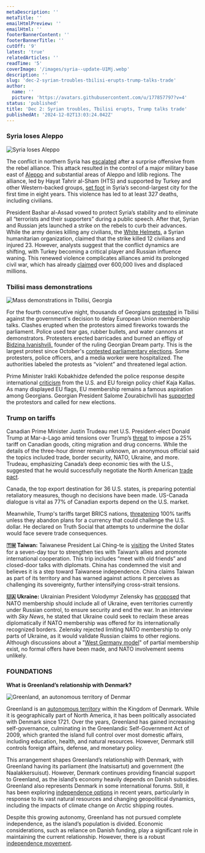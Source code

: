 ```yaml
---
metaDescription: ''
metaTitle: ''
emailHtmlPreview: ''
emailHtml: ''
footerBannerContent: ''
footerBannerTitle: ''
cutOff: '9'
latest: 'true'
relatedArticles: ''
readTime: '5'
coverImage: '/images/syria--update-U1Mj.webp'
description: ''
slug: 'dec-2-syrian-troubles-tbilisi-erupts-trump-talks-trade'
author:
  name: ''
  picture: 'https://avatars.githubusercontent.com/u/177857797?v=4'
status: 'published'
title: 'Dec 2: Syrian troubles, Tbilisi erupts, Trump talks trade'
publishedAt: '2024-12-02T13:03:24.042Z'
---
```


### Syria loses Aleppo

![Syria loses Aleppo](/images/syria--update-A3Mj.webp)

The conflict in northern Syria has [escalated](https://edition.cnn.com/2024/12/01/middleeast/syrian-regime-airstrikes-opposition-forces-intl/index.html) after a surprise offensive from the rebel alliance. This attack resulted in the control of a major military base east of [Aleppo](https://maps.app.goo.gl/PrEZeEJZeh92ufuX6) and substantial areas of Aleppo and Idlib regions. The alliance, led by Hayat Tahrir al-Sham (HTS) and supported by Turkey and other Western-backed groups, [set foot](https://edition.cnn.com/2024/11/29/world/syria-rebels-aleppo-war-intl/index.html?iid=cnn_buildContentRecirc_end_recirc) in Syria’s second-largest city for the first time in eight years. This violence has led to at least 327 deaths, including civilians.

President Bashar al-Assad vowed to protect Syria’s stability and to eliminate all “terrorists and their supporters” during a public speech. After that, Syrian and Russian jets launched a strike on the rebels to curb their advances. While the army denies killing any civilians, the [White Helmets](https://whitehelmets.org/), a Syrian humanitarian organization, claimed that the strike killed 12 civilians and injured 23. However, analysts suggest that the conflict dynamics are shifting, with Turkey becoming a critical player and Russian influence waning. This renewed violence complicates alliances amid its prolonged civil war, which has already [claimed](https://www.syriahr.com/en/291981/?doing_wp_cron=1733107927.6338100433349609375000) over 600,000 lives and displaced millions.

### Tbilisi mass demonstrations

![Mass demonstrations in Tbilisi, Georgia](/images/tbilisi-mass-demos-MzNj.webp)

For the fourth consecutive night, thousands of Georgians [protested](https://www.bbc.com/news/articles/cp878819l8wo) in Tbilisi against the government's decision to delay European Union membership talks. Clashes erupted when the protestors aimed fireworks towards the parliament. Police used tear gas, rubber bullets, and water cannons at demonstrators. Protesters erected barricades and burned an effigy of [Bidzina Ivanishvili,](https://www.theguardian.com/world/2024/oct/27/who-is-bidzina-ivanishvili-the-shadowy-billionaire-founder-of-georgian-dream) founder of the ruling Georgian Dream party. This is the largest protest since October's [contested parliamentary elections](https://apnews.com/article/georgia-election-protest-opposition-eu-russia-9620f502bf500de38f32c148c657fc4c). Some protesters, police officers, and a media worker were hospitalized. The authorities labeled the protests as “violent” and threatened legal action.

Prime Minister Irakli Kobakhidze defended the police response despite international [criticism](https://ec.europa.eu/commission/presscorner/detail/en/statement_24_6161) from the U.S. and EU foreign policy chief Kaja Kallas. As many displayed EU flags, EU membership remains a famous aspiration among Georgians. Georgian President Salome Zourabichvili has [supported](https://www.bbc.com/news/articles/cwy5ypkn7kjo) the protestors and called for new elections.

### Trump on tariffs

Canadian Prime Minister Justin Trudeau met U.S. President-elect Donald Trump at Mar-a-Lago amid tensions over Trump’s [threat](https://time.com/7199118/canadian-prime-minister-trudeau-flies-to-florida-to-meet-with-trump-after-tariffs-threat/) to impose a 25% tariff on Canadian goods, citing migration and drug concerns. While the details of the three-hour dinner remain unknown, an anonymous official said the topics included trade, border security, NATO, Ukraine, and more. Trudeau, emphasizing Canada’s deep economic ties with the U.S., suggested that he would successfully negotiate the North American [trade pact](https://www.trade.gov/usmca-overview).

Canada, the top export destination for 36 U.S. states, is preparing potential retaliatory measures, though no decisions have been made. US-Canada dialogue is vital as 77% of Canadian exports depend on the U.S. market.

Meanwhile, Trump's tariffs target BRICS nations, [threatening](https://edition.cnn.com/2024/11/30/politics/trump-brics-currency-tariff/index.html) 100% tariffs unless they abandon plans for a currency that could challenge the U.S. dollar. He declared on Truth Social that attempts to undermine the dollar would face severe trade consequences.

**🇹🇼 Taiwan:** Taiwanese President Lai Ching-te is [visiting](https://edition.cnn.com/2024/11/29/asia/taiwan-president-us-hawaii-hnk-intl/index.html#:~:text=Taiwan%20President%20Lai%20Ching-te%20will%20visit%20Hawaii%20and,round%20of%20military%20drills%20near%20the%20island%20democracy.) the United States for a seven-day tour to strengthen ties with Taiwan’s allies and promote international cooperation. This trip includes “meet with old friends” and closed-door talks with diplomats. China has condemned the visit and believes it is a step toward Taiwanese independence. China claims Taiwan as part of its territory and has warned against actions it perceives as challenging its sovereignty, further intensifying cross-strait tensions.

**🇺🇦 Ukraine:** Ukrainian President Volodymyr Zelensky has [proposed](https://www.bbc.com/news/articles/cn8g8ylvyldo) that NATO membership should include all of Ukraine, even territories currently under Russian control, to ensure security and end the war. In an interview with *Sky News*, he stated that Ukraine could seek to reclaim these areas diplomatically if NATO membership was offered for its internationally recognized borders. Zelensky rejected limiting NATO membership to only parts of Ukraine, as it would validate Russian claims to other regions. Although discussions about a "[West Germany model](https://kyivindependent.com/as-signs-of-talks-about-west-germany-model-for-ukraine-peace-emerge-experts-weigh-in-on-feasibility/)" of partial membership exist, no formal offers have been made, and NATO involvement seems unlikely.

### FOUNDATIONS

**What is Greenland’s relationship with Denmark?**

![Greenland, an autonomous territory of Denmar](/images/greenland-kxMj.webp)

Greenland is an [autonomous territory](https://www.bbc.com/news/world-europe-18249474#:~:text=Greenland%20is%20the%20world's%20largest,government%20and%20its%20own%20parliament.) within the Kingdom of Denmark. While it is geographically part of North America, it has been politically associated with Denmark since 1721. Over the years, Greenland has gained increasing self-governance, culminating in the Greenlandic Self-Government Act of 2009, which granted the island full control over most domestic affairs, including education, health, and natural resources. However, Denmark still controls foreign affairs, defense, and monetary policy.

This arrangement shapes Greenland’s relationship with Denmark, with Greenland having its parliament (the Inatsisartut) and government (the Naalakkersuisut). However, Denmark continues providing financial support to Greenland, as the island’s economy heavily depends on Danish subsidies. Greenland also represents Denmark in some international forums. Still, it has been exploring [independence options](https://www.pbs.org/newshour/show/greenland-unveils-draft-constitution-in-push-for-complete-independence-from-danish-control) in recent years, particularly in response to its vast natural resources and changing geopolitical dynamics, including the impacts of climate change on Arctic shipping routes.

Despite this growing autonomy, Greenland has not pursued complete independence, as the island’s population is divided. Economic considerations, such as reliance on Danish funding, play a significant role in maintaining the current relationship. However, there is a robust [independence movement](https://www.youtube.com/watch?v=Tgcd41yhiB8&themeRefresh=1).